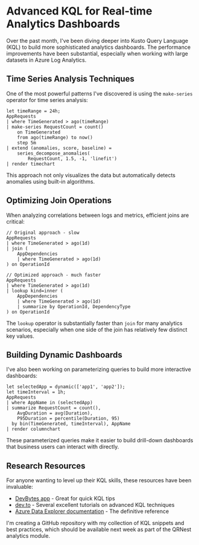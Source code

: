 # Advanced KQL for Real-time Analytics Dashboards

Over the past month, I've been diving deeper into Kusto Query Language (KQL) to build more sophisticated analytics dashboards. The performance improvements have been substantial, especially when working with large datasets in Azure Log Analytics.

## Time Series Analysis Techniques

One of the most powerful patterns I've discovered is using the `make-series` operator for time series analysis:

```kql
let timeRange = 24h;
AppRequests
| where TimeGenerated > ago(timeRange)
| make-series RequestCount = count() 
    on TimeGenerated
    from ago(timeRange) to now() 
    step 5m
| extend (anomalies, score, baseline) = 
    series_decompose_anomalies(
        RequestCount, 1.5, -1, 'linefit')
| render timechart
```

This approach not only visualizes the data but automatically detects anomalies using built-in algorithms.

## Optimizing Join Operations

When analyzing correlations between logs and metrics, efficient joins are critical:

```kql
// Original approach - slow
AppRequests
| where TimeGenerated > ago(1d)
| join (
    AppDependencies
    | where TimeGenerated > ago(1d)
) on OperationId

// Optimized approach - much faster
AppRequests
| where TimeGenerated > ago(1d)
| lookup kind=inner (
    AppDependencies
    | where TimeGenerated > ago(1d)
    | summarize by OperationId, DependencyType
) on OperationId
```

The `lookup` operator is substantially faster than `join` for many analytics scenarios, especially when one side of the join has relatively few distinct key values.

## Building Dynamic Dashboards

I've also been working on parameterizing queries to build more interactive dashboards:

```kql
let selectedApp = dynamic(['app1', 'app2']);
let timeInterval = 1h;
AppRequests
| where AppName in (selectedApp)
| summarize RequestCount = count(),
    AvgDuration = avg(Duration),
    P95Duration = percentile(Duration, 95)
  by bin(TimeGenerated, timeInterval), AppName
| render columnchart
```

These parameterized queries make it easier to build drill-down dashboards that business users can interact with directly.

## Research Resources

For anyone wanting to level up their KQL skills, these resources have been invaluable:

- [DevBytes app](https://devbytes.co.in/) - Great for quick KQL tips
- [dev.to](https://dev.to) - Several excellent tutorials on advanced KQL techniques
- [Azure Data Explorer documentation](https://docs.microsoft.com/en-us/azure/data-explorer/kusto/query/) - The definitive reference

I'm creating a GitHub repository with my collection of KQL snippets and best practices, which should be available next week as part of the QRNest analytics module. 